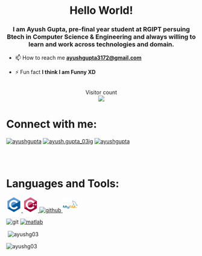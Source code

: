 
<h1 align="center">Hello World! </h1>
<h3 align="center">I am Ayush Gupta, pre-final year student at RGIPT persuing Btech in Computer Science & Engineering and always willing to learn and work across technologies and domain.</h3>



- 📫 How to reach me **ayushgupta3172@gmail.com**

- ⚡ Fun fact **I think I am Funny XD**


<p align="center"> 
  <br>Visitor count<br>
  <img src="https://profile-counter.glitch.me/ayushg03/count.svg"/>
 </p>
<h1 align="left">Connect with me:</h1>
<p align="left">
<a href="https://www.linkedin.com/in/ayush-gupta-bb69b3207/" target="blank"><img align="center" src="https://raw.githubusercontent.com/rahuldkjain/github-profile-readme-generator/master/src/images/icons/Social/linked-in-alt.svg" alt="ayushgupta" height="30" width="40" /></a>
<a href="https://www.instagram.com/ayush.gupta_03/" target="blank"><img align="center" src="https://raw.githubusercontent.com/rahuldkjain/github-profile-readme-generator/master/src/images/icons/Social/instagram.svg" alt="ayush.gupta_03ig" height="30" width="40" /></a>
<a href="https://www.codechef.com/users/ayush_gupta03" target="blank"><img align="center" src="https://cdn.jsdelivr.net/npm/simple-icons@3.1.0/icons/codechef.svg" alt="ayushgupta" height="30" width="40" /></a>
</p>

<br/><br/>
    

<h1 align="left">Languages and Tools:</h1>
<p align="left"> <a> <a href="https://www.cprogramming.com/" target="_blank"> <img src="https://raw.githubusercontent.com/devicons/devicon/master/icons/c/c-original.svg" alt="c" width="40" height="40"/> </a> 
<a href="https://www.w3schools.com/cpp/" target="_blank"> <img src="https://raw.githubusercontent.com/devicons/devicon/master/icons/cplusplus/cplusplus-original.svg" alt="cplusplus" width="40" height="40"/> </a> 
<a href="https://github.com" target="_blank"> <img src="https://e7.pngegg.com/pngimages/914/758/png-clipart-computer-icons-logo-github-github-logo-logo-computer-program-thumbnail.png" alt="github" width="40" height="40"/>
<a href="https://www.mysql.com/" target="_blank"> <img src="https://raw.githubusercontent.com/devicons/devicon/master/icons/mysql/mysql-original-wordmark.svg" alt="mysql" width="40" height="40"/> </a> </p></a><img src="https://www.vectorlogo.zone/logos/git-scm/git-scm-icon.svg" alt="git" width="40" height="40"/> </a> 
<a href="https://www.mathworks.com/" target="_blank"> <img src="https://upload.wikimedia.org/wikipedia/commons/2/21/Matlab_Logo.png" alt="matlab" width="40" height="40"/> </a> </p>

<p>&nbsp;<img align="center" src="https://github-readme-stats.vercel.app/api?username=ayushg03&show_icons=true&locale=en" alt="ayushg03" /></p>

<p><img align="center" src="https://github-readme-streak-stats.herokuapp.com/?user=ayushg03&" alt="ayushg03" /></p>
</h3>
